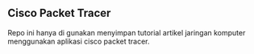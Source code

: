 ## Cisco Packet Tracer

Repo ini hanya di gunakan menyimpan tutorial artikel jaringan komputer menggunakan aplikasi cisco packet tracer.
